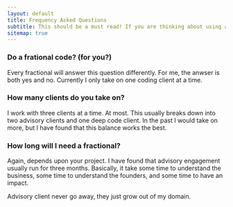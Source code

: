 ```yaml
---
layout: default
title: Frequency Asked Questions
subtitle: This should be a must read! If you are thinking about using a fractional anything, or anyone to solve a business problem, it might make sense to understand some basics.
sitemap: true
---
```


### Do a frational code? (for you?)
Every fractional will answer this question differently. For me, the anwser is both
yes and no. Currently I only take on one coding client at a time.

### How many clients do you take on?
I work with three clients at a time. At most. This usually breaks down into
two advisory clients and one deep code client. In the past I would take on more,
but I have found that this balance works the best.

### How long will I need a fractional?
Again, depends upon your project. I have found that advisory engagement
usually run for three months. Basically, it take some time to understand the business,
some time to understand the founders, and some time to have an impact.

Advisory client never go away, they just grow out of my domain.

